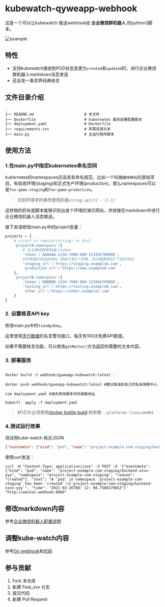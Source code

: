 # kubewatch-qyweapp-webhook

这是一个可以让kubewatch 推送webhook给 **企业微信群机器人** 的python3脚本。

![example](https://www.crazyphper.com/tools/qywechat-demo.png)

## 特性

- 支持kubewatch接收到POD状态变更为`created`和`updated`时，进行企业微信群机器人markdown消息发送
- 还会发一条世界经典格言

##  文件目录介绍

```shell
.
├── README.md                       # 本文件
├── Dockerfile                      # kubernetes 服务部署配置脚本
├── deployment.yaml                 # Dockerfile
├── requirements.txt                # 所需资源文本
├── main.py                         # 主运行程序脚本
```

## 使用方法

### 1.在main.py中指定kubernetes命名空间

kubernetes的namespaces应该具有命名规范，比如一个叫做`趣味畅玩`的游戏项目，有验收环境(staging)和正式生产环境(production)，那么namespaces可以是`fun-game-staging`和`fun-game-production`。

> 识别环境字符串所使用的是`string.split('-')[-1]`

这样做的好处是脚本能够识别出各个环境的演示网址，并拼接在markdown中进行企业微信机器人消息推送。

接下来请修改main.py中的project变量：
```python
projects = {
    # struct is regular(string) => dict
    'projectA-namespace':{
        # 企业微信群聊机器人token
        'token':'AAAAAA-1234-7890-000-123456789000',
        #环境演示项目的地址 假如只有2个环境，则只需要填写2个演示地址
        'staging_url':'https://staging.exampleA.com',
        'production_url':'https://www.exampleA.com'
    },
    'projectB-namespace':{
        'token':'BBBBBB-1234-7890-000-123456789000',
        'testing_url':'https://testing.exampleB.com',
        'other_url':'https://other.exampleC.com'
    }
}
```

### 2. 设置格言API key

修改main.py中的`tianApiKey`。

这里使用[天行数据](https://www.tianapi.com/apiview/26)的名言警句接口，每天有100次免费API额度。

如果不需要格言功能，可以修改`getMotto()`方法返回你需要的文本内容。

### 3. 部署服务

```shell

docker build -t webhook/qyweapp-kubewatch:latest . 

docker push webhook/qyweapp-kubewatch:latest #建议推送到自己的私有镜像中心

vim deployment.yaml #请先修改脚本中的镜像地址

kubectl  apply -f deployment.yaml

```

> M1芯片必须使用[docker buildx build](https://betterprogramming.pub/how-to-actually-deploy-docker-images-built-on-a-m1-macs-with-apple-silicon-a35e39318e97) 和参数 `--platforms linux/amd64`

### 4.测试运行效果

测试用kube-watch 格式JSON

```json
{"eventmeta": {"kind": "pod", "name": "project-example-com-staging/backend-xxxx-yyy", "namespace": "project-example-com-staging", "reason": "created"}, "text": "A `pod` in namespace `project-example-com-staging` has been `created`:\n`project-example-com-staging/backend-xxxx-yyy`", "time": "2021-02-26T08: 12: 08.758617965Z"}
```

使用curl发送：
```shell
curl -H "Content-Type: application/json" -X POST -d '{"eventmeta": {"kind": "pod", "name": "project-example-com-staging/backend-xxxx-yyy", "namespace": "project-example-com-staging", "reason": "created"}, "text": "A `pod` in namespace `project-example-com-staging` has been `created`:\n`project-example-com-staging/backend-xxxx-yyy`", "time": "2021-02-26T08: 12: 08.758617965Z"}' "http://wechat-webhook:8080"
```

## 修改markdown内容

参考[企业微信机器人配置说明](https://developer.work.weixin.qq.com/document/path/91770)

## 调整kube-watch内容

参考[Go webhook](https://github.com/bitnami-labs/kubewatch/blob/master/pkg/handlers/webhook/webhook.go)和[代码](https://github.com/bitnami-labs/kubewatch/blob/master/pkg/handlers/webhook/webhook.go)

## 参与贡献

1.  Fork 本仓库
2.  新建 Feat_xxx 分支
3.  提交代码
4.  新建 Pull Request
